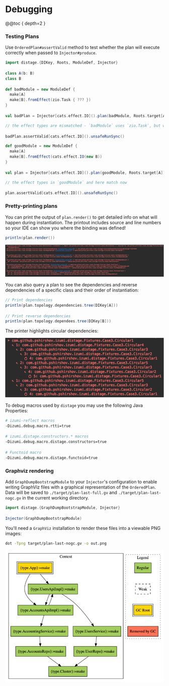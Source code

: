 Debugging
=========

@@toc { depth=2 }

### Testing Plans

Use `OrderedPlan#assertValid` method to test whether the plan will execute correctly when passed to `Injector#produce`.

```scala mdoc:reset:to-string
import distage.{DIKey, Roots, ModuleDef, Injector}

class A(b: B)
class B

def badModule = new ModuleDef {
  make[A]
  make[B].fromEffect(zio.Task { ??? })
}

val badPlan = Injector[cats.effect.IO]().plan(badModule, Roots.target[A])
```

```scala mdoc:crash:to-string
// the effect types are mismatched - `badModule` uses `zio.Task`, but we expect `cats.effect.IO`

badPlan.assertValid[cats.effect.IO]().unsafeRunSync()
```

```scala mdoc:to-string
def goodModule = new ModuleDef {
  make[A]
  make[B].fromEffect(cats.effect.IO(new B))
}

val plan = Injector[cats.effect.IO]().plan(goodModule, Roots.target[A])
```

```scala mdoc:to-string
// the effect types in `goodModule` and here match now

plan.assertValid[cats.effect.IO]().unsafeRunSync()
```

### Pretty-printing plans

You can print the output of `plan.render()` to get detailed info on what will happen during instantiation. The printout includes source
and line numbers so your IDE can show you where the binding was defined!

```scala mdoc:to-string
println(plan.render())
```

![print-test-plan](media/print-test-plan.png)

You can also query a plan to see the dependencies and reverse dependencies of a specific class and their order of instantiation:

```scala mdoc:to-string
// Print dependencies
println(plan.topology.dependencies.tree(DIKey[A]))

// Print reverse dependencies
println(plan.topology.dependees.tree(DIKey[B]))
```

The printer highlights circular dependencies:

![print-dependencies](media/print-dependencies.png)

To debug macros used by `distage` you may use the following Java Properties:

```bash
# izumi-reflect macros
-Dizumi.debug.macro.rtti=true

# izumi.distage.constructors.* macros
-Dizumi.debug.macro.distage.constructors=true

# Functoid macro
-Dizumi.debug.macro.distage.functoid=true
```

### Graphviz rendering

Add `GraphDumpBootstrapModule` to your `Injector`'s configuration to enable writing GraphViz files with a graphical representation of the `OrderedPlan`. Data will be saved to `./target/plan-last-full.gv` and `./target/plan-last-nogc.gv` in the current working directory.

```scala mdoc:reset:to-string
import distage.{GraphDumpBootstrapModule, Injector}

Injector(GraphDumpBootstrapModule)
```

You'll need a `GraphViz` installation to render these files into a viewable PNG images:

```bash
dot -Tpng target/plan-last-nogc.gv -o out.png
```

![plan-graph](media/plan-graph.png)
